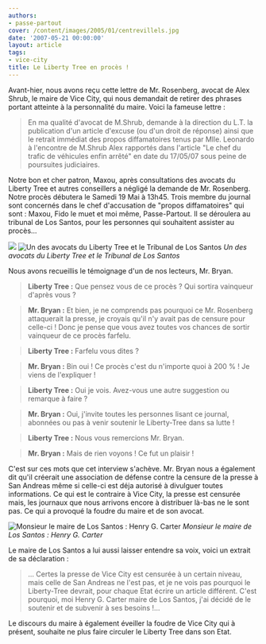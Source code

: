 ```yaml
---
authors:
- passe-partout
cover: /content/images/2005/01/centrevillels.jpg
date: '2007-05-21 00:00:00'
layout: article
tags:
- vice-city
title: Le Liberty Tree en procès !
---
```



Avant-hier, nous avons reçu cette lettre de Mr. Rosenberg, avocat de Alex Shrub, le maire de Vice City, qui nous demandait de retirer des phrases portant atteinte à la personnalité du maire. Voici la fameuse lettre :

> En ma qualité d'avocat de M.Shrub, demande à la direction du L.T. la publication d'un article d'excuse (ou d'un droit de réponse) ainsi que le retrait immédiat des propos diffamatoires tenus par Mlle. Leonardo à l'encontre de M.Shrub Alex rapportés dans l'article "Le chef du trafic de véhicules enfin arrêté" en date du 17/05/07 sous peine de poursuites judiciaires.

Notre bon et cher patron, Maxou, après consultations des avocats du Liberty Tree et autres conseillers a négligé la demande de Mr. Rosenberg. Notre procès débutera le Samedi 19 Mai à 13h45. Trois membre du journal sont concernés dans le chef d'accusation de "propos diffamatoires" qui sont : Maxou, Fido le muet et moi même, Passe-Partout. Il se déroulera au tribunal de Los Santos, pour les personnes qui souhaitent assister au procès...

![](/content/images/2005/01/hanrygcarter.jpg)
![Un des avocats du Liberty Tree et le Tribunal de Los Santos](/content/images/2005/01/tribunalLA.jpg)
_Un des avocats du Liberty Tree et le Tribunal de Los Santos_

Nous avons recueillis le témoignage d'un de nos lecteurs, Mr. Bryan.

> **Liberty Tree :** Que pensez vous de ce procès ? Qui sortira vainqueur d'après vous ?

> **Mr. Bryan :** Et bien, je ne comprends pas pourquoi ce Mr. Rosenberg attaquerait la presse, je croyais qu'il n'y avait pas de censure pour celle-ci ! Donc je pense que vous avez toutes vos chances de sortir vainqueur de ce procès farfelu.

> **Liberty Tree :** Farfelu vous dites ?

> **Mr. Bryan :** Bin oui ! Ce procès c'est du n'importe quoi à 200 % ! Je viens de l'expliquer !

> **Liberty Tree :** Oui je vois. Avez-vous une autre suggestion ou remarque à faire ?

> **Mr. Bryan :** Oui, j'invite toutes les personnes lisant ce journal, abonnées ou pas à venir soutenir le Liberty-Tree dans sa lutte !

> **Liberty Tree :** Nous vous remercions Mr. Bryan.

> **Mr. Bryan :** Mais de rien voyons ! Ce fut un plaisir !

C'est sur ces mots que cet interview s'achève. Mr. Bryan nous a également dit qu'il créerait une association de défense contre la censure de la presse à San Andreas même si celle-ci est déja autorisé à divulguer toutes informations. Ce qui est le contraire à Vice City, la presse est censurée mais, les journaux que nous arrivons encore à distribuer là-bas ne le sont pas. Ce qui a provoqué la foudre du maire et de son avocat.

![Monsieur le maire de Los Santos : Henry G. Carter](/content/images/2005/01/henrygcarter.jpg)
_Monsieur le maire de Los Santos : Henry G. Carter_

Le maire de Los Santos a lui aussi laisser entendre sa voix, voici un extrait de sa déclaration :

> ... Certes la presse de Vice City est censurée à un certain niveau, mais celle de San Andreas ne l'est pas, et je ne vois pas pourquoi le Liberty-Tree devrait, pour chaque Etat écrire un article différent. C'est pourquoi, moi Henry G. Carter maire de Los Santos, j'ai décidé de le soutenir et de subvenir à ses besoins !...

Le discours du maire à également éveiller la foudre de Vice City qui à présent, souhaite ne plus faire circuler le Liberty Tree dans son Etat.
